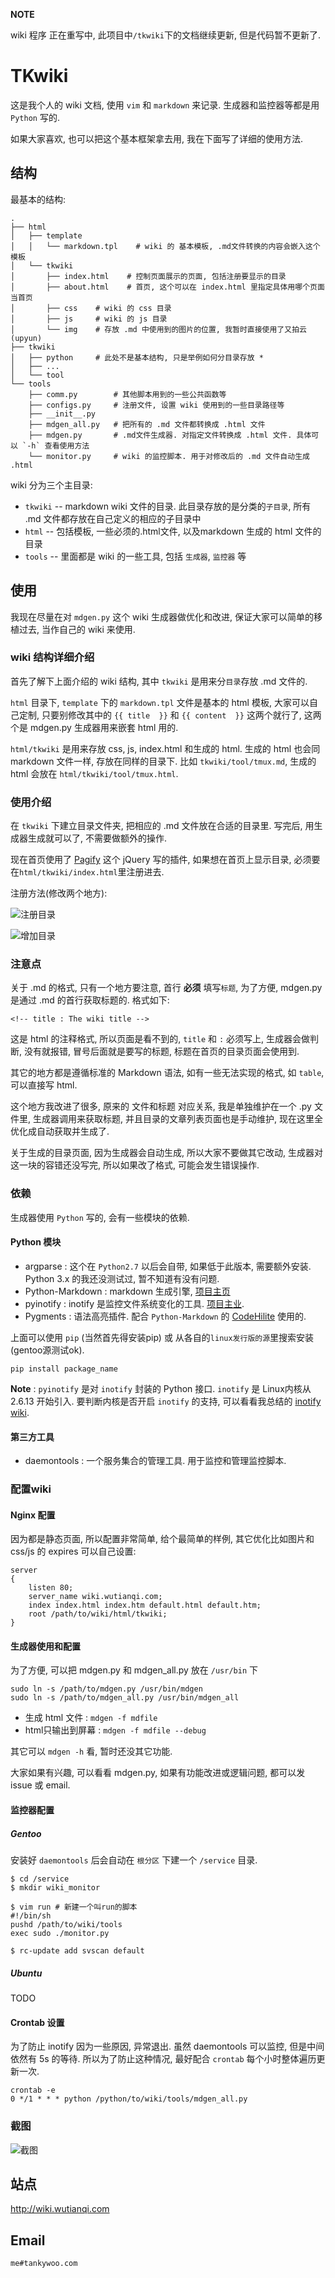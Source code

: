 **NOTE**

wiki 程序 正在重写中, 此项目中`/tkwiki`下的文档继续更新, 但是代码暂不更新了.

# TKwiki #

这是我个人的 wiki 文档, 使用 `vim` 和 `markdown` 来记录. 生成器和监控器等都是用 `Python` 写的.

如果大家喜欢, 也可以把这个基本框架拿去用, 我在下面写了详细的使用方法.

## 结构 ##

最基本的结构:

	.
	├── html
	│   ├── template
	│   │   └── markdown.tpl    # wiki 的 基本模板, .md文件转换的内容会嵌入这个模板
	│   └── tkwiki
	│       ├── index.html    # 控制页面展示的页面, 包括注册要显示的目录
	│       ├── about.html    # 首页, 这个可以在 index.html 里指定具体用哪个页面当首页
	│       ├── css    # wiki 的 css 目录
	│       ├── js     # wiki 的 js 目录
	│       └── img    # 存放 .md 中使用到的图片的位置, 我暂时直接使用了又拍云(upyun)
	├── tkwiki
	│   ├── python     # 此处不是基本结构, 只是举例如何分目录存放 *
	│   ├── ...
	│   └── tool
	└── tools
		├── comm.py        # 其他脚本用到的一些公共函数等
		├── configs.py     # 注册文件, 设置 wiki 使用到的一些目录路径等
		├── __init__.py
		├── mdgen_all.py   # 把所有的 .md 文件都转换成 .html 文件
		├── mdgen.py       # .md文件生成器. 对指定文件转换成 .html 文件. 具体可以 `-h` 查看使用方法
		└── monitor.py     # wiki 的监控脚本. 用于对修改后的 .md 文件自动生成 .html

wiki 分为三个主目录:

* `tkwiki` -- markdown wiki 文件的目录. 此目录存放的是分类的`子目录`, 所有 .md 文件都存放在自己定义的相应的子目录中
* `html` -- 包括模板, 一些必须的.html文件, 以及markdown 生成的 html 文件的目录
* `tools` -- 里面都是 wiki 的一些工具, 包括 `生成器`, `监控器` 等

## 使用 ##

我现在尽量在对 `mdgen.py` 这个 wiki 生成器做优化和改进, 保证大家可以简单的移植过去, 当作自己的 wiki 来使用.

### wiki 结构详细介绍 ###

首先了解下上面介绍的 wiki 结构, 其中 `tkwiki` 是用来分`目录`存放 .md 文件的.

`html` 目录下, `template` 下的 `markdown.tpl` 文件是基本的 html 模板, 大家可以自己定制, 只要别修改其中的 `{{ title  }}` 和 `{{ content  }}` 这两个就行了, 这两个是 mdgen.py 生成器用来嵌套 html 用的.

`html/tkwiki` 是用来存放 css, js, index.html 和生成的 html. 生成的 html 也会同 markdown 文件一样, 存放在同样的目录下. 比如 `tkwiki/tool/tmux.md`, 生成的 html 会放在 `html/tkwiki/tool/tmux.html`.

### 使用介绍 ###

在 `tkwiki` 下建立目录文件夹, 把相应的 .md 文件放在合适的目录里. 写完后, 用生成器生成就可以了, 不需要做额外的操作.

现在首页使用了 [Pagify](https://github.com/cmpolis/Pagify) 这个 jQuery 写的插件, 如果想在首页上显示目录, 必须要在`html/tkwiki/index.html`里注册进去.

注册方法(修改两个地方):

![注册目录](http://wutianqi-wiki.b0.upaiyun.com/wiki_readme_1.png)

![增加目录](http://wutianqi-wiki.b0.upaiyun.com/wiki_readme_2.png)

### 注意点 ###

关于 .md 的格式, 只有一个地方要注意, 首行 **必须** 填写`标题`, 为了方便, mdgen.py 是通过 .md 的首行获取标题的. 格式如下:

	<!-- title : The wiki title -->

这是 html 的注释格式, 所以页面是看不到的, `title` 和 `:` 必须写上, 生成器会做判断, 没有就报错, 冒号后面就是要写的标题, 标题在首页的目录页面会使用到.

其它的地方都是遵循标准的 Markdown 语法, 如有一些无法实现的格式, 如 `table`, 可以直接写 html.

这个地方我改进了很多, 原来的 文件和标题 对应关系, 我是单独维护在一个 .py 文件里, 生成器调用来获取标题, 并且目录的文章列表页面也是手动维护, 现在这里全优化成自动获取并生成了.

关于生成的目录页面, 因为生成器会自动生成, 所以大家不要做其它改动, 生成器对这一块的容错还没写完, 所以如果改了格式, 可能会发生错误操作.

### 依赖 ###

生成器使用 `Python` 写的, 会有一些模块的依赖.

#### Python 模块 ####

* argparse : 这个在 `Python2.7` 以后会自带, 如果低于此版本, 需要额外安装. Python 3.x 的我还没测试过, 暂不知道有没有问题.
* Python-Markdown : markdown 生成引擎, [项目主页](https://github.com/waylan/Python-Markdown)
* pyinotify : inotify 是监控文件系统变化的工具. [项目主业](https://github.com/seb-m/pyinotify).
* Pygments : 语法高亮插件. 配合 `Python-Markdown` 的 [CodeHilite](https://github.com/waylan/Python-Markdown) 使用的.

上面可以使用 `pip` (当然首先得安装pip) 或 从各自的`linux发行版的源`里搜索安装(gentoo源测试ok).

	pip install package_name

**Note** : `pyinotify` 是对 `inotify` 封装的 Python 接口. `inotify` 是 Linux内核从 2.6.13 开始引入. 要判断内核是否开启 `inotify` 的支持, 可以看看我总结的 [inotify wiki](http://wiki.wutianqi.com/linux/inotify.html).

#### 第三方工具 ####

* daemontools : 一个服务集合的管理工具. 用于监控和管理监控脚本.

### 配置wiki ###

#### Nginx 配置 ####

因为都是静态页面, 所以配置非常简单, 给个最简单的样例, 其它优化比如图片和 css/js 的 expires 可以自己设置:

	server
	{
		listen 80;
		server_name wiki.wutianqi.com;
		index index.html index.htm default.html default.htm;
		root /path/to/wiki/html/tkwiki;
	}

#### 生成器使用和配置 ####

为了方便, 可以把 mdgen.py 和 mdgen_all.py 放在 `/usr/bin` 下

	sudo ln -s /path/to/mdgen.py /usr/bin/mdgen
	sudo ln -s /path/to/mdgen_all.py /usr/bin/mdgen_all


* 生成 html 文件 : `mdgen -f mdfile`
* html只输出到屏幕 : `mdgen -f mdfile --debug`

其它可以 `mdgen -h` 看, 暂时还没其它功能.

大家如果有兴趣, 可以看看 mdgen.py, 如果有功能改进或逻辑问题, 都可以发 issue 或 email.

#### 监控器配置 ####

##### Gentoo #####

安装好 `daemontools` 后会自动在 `根分区` 下建一个 `/service` 目录.

	$ cd /service
	$ mkdir wiki_monitor

	$ vim run # 新建一个叫run的脚本
	#!/bin/sh
	pushd /path/to/wiki/tools
	exec sudo ./monitor.py

	$ rc-update add svscan default

##### Ubuntu #####

TODO

#### Crontab 设置 ####

为了防止 inotify 因为一些原因, 异常退出. 虽然 daemontools 可以监控, 但是中间依然有 5s 的等待. 所以为了防止这种情况, 最好配合 `crontab` 每个小时整体遍历更新一次.

	crontab -e
	0 */1 * * * python /python/to/wiki/tools/mdgen_all.py

### 截图 ###

![截图](http://wutianqi-wiki.b0.upaiyun.com/wiki_readme_3.png)


## 站点 ##

http://wiki.wutianqi.com

## Email ##

	me#tankywoo.com
